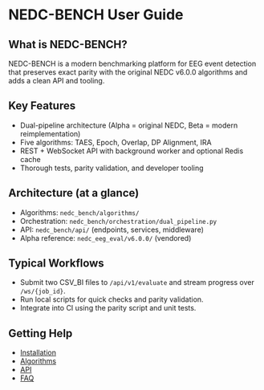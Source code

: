 # NEDC-BENCH User Guide

## What is NEDC-BENCH?

NEDC-BENCH is a modern benchmarking platform for EEG event detection that preserves exact parity with the original NEDC v6.0.0 algorithms and adds a clean API and tooling.

## Key Features

- Dual-pipeline architecture (Alpha = original NEDC, Beta = modern reimplementation)
- Five algorithms: TAES, Epoch, Overlap, DP Alignment, IRA
- REST + WebSocket API with background worker and optional Redis cache
- Thorough tests, parity validation, and developer tooling

## Architecture (at a glance)

- Algorithms: `nedc_bench/algorithms/`
- Orchestration: `nedc_bench/orchestration/dual_pipeline.py`
- API: `nedc_bench/api/` (endpoints, services, middleware)
- Alpha reference: `nedc_eeg_eval/v6.0.0/` (vendored)

## Typical Workflows

- Submit two CSV_BI files to `/api/v1/evaluate` and stream progress over `/ws/{job_id}`.
- Run local scripts for quick checks and parity validation.
- Integrate into CI using the parity script and unit tests.

## Getting Help

- [Installation](../installation.md)
- [Algorithms](../algorithms/overview.md)
- [API](../api/endpoints.md)
- [FAQ](../reference/faq.md)
